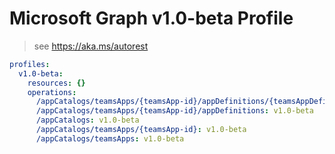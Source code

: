 # Microsoft Graph v1.0-beta Profile

> see https://aka.ms/autorest

``` yaml
profiles:
  v1.0-beta:
    resources: {}
    operations:
      /appCatalogs/teamsApps/{teamsApp-id}/appDefinitions/{teamsAppDefinition-id}: v1.0-beta
      /appCatalogs/teamsApps/{teamsApp-id}/appDefinitions: v1.0-beta
      /appCatalogs: v1.0-beta
      /appCatalogs/teamsApps/{teamsApp-id}: v1.0-beta
      /appCatalogs/teamsApps: v1.0-beta

```
